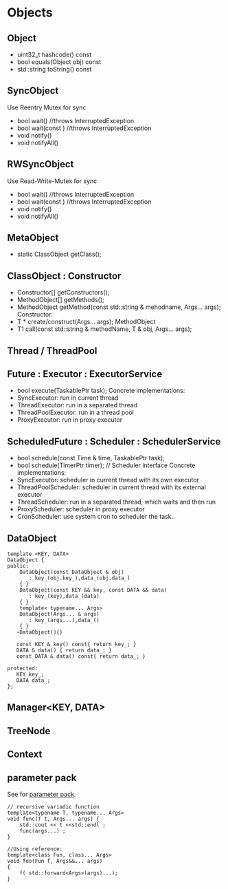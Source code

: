 # Objects
## Object
- uint32_t hashcode() const
- bool equals(Object obj) const
- std::string toString() const

## SyncObject 
Use Reentry Mutex for sync
- bool wait() //throws InterruptedException
- bool wait(const ) //throws InterruptedException
- void notify()
- void notifyAll()

## RWSyncObject
Use Read-Write-Mutex for sync
- bool wait() //throws InterruptedException
- bool wait(const ) //throws InterruptedException
- void notify()
- void notifyAll()

## MetaObject
- static ClassObject<MetaObject> getClass();

## ClassObject<T> : Constructor
- Constructor[] getConstructors();
- MethodObject[] getMethods();
- MethodObject getMethod(const std::string & mehodname, Args... args);    
Constructor:
- T * create/construct(Args... args);
MethodObject
- T1 call(const std::string & methodName, T & obj, Args... args);

## Thread / ThreadPool

## Future<T> : Executor : ExecutorService
- bool execute(TaskablePtr task); 
Concrete implementations:
- SyncExecutor: run in current thread
- ThreadExecutor: run in a separated thread
- ThreadPoolExecutor: run in a thread pool
- ProxyExecutor: run in proxy executor

## ScheduledFuture<T> : Scheduler : SchedulerService
- bool schedule(const Time & time, TaskablePtr task); 
- bool schedule(TimerPtr timer); // Scheduler interface
Concrete implementations:
- SyncExecutor: scheduler in current thread with its own executor
- ThreadPoolScheduler: scheduler in current thread with its external executor
- ThreadScheduler: run in a separated thread, which waits and then run
- ProxyScheduler: scheduler in proxy executor
- CronScheduler: use system cron to scheduler the task.

## DataObject
```
template <KEY, DATA>
DataObject {
public:
    DataObject(const DataObject & obj) 
       : key_(obj.key_),data_(obj.data_)
    { }    
    DataObject(const KEY && key, const DATA && data) 
       : key_(key),data_(data)
    { }      
    template< typename... Args>
    DataObject(Args... & args) 
       : key_(args...),data_()
    { }
   ~DataObject(){}
   
   const KEY & key() const{ return key_; }   
   DATA & data() { return data_; }
   const DATA & data() const{ return data_; }

protected:
   KEY key_;
   DATA data_;
};
```

## Manager<KEY, DATA>

## TreeNode

## Context

## parameter pack
See for [parameter pack](https://en.cppreference.com/w/cpp/language/parameter_pack).
```
// recursive variadic function
template<typename T, typename... Args>
void func(T t, Args... args) {
    std::cout << t <<std::endl ;
    func(args...) ;
}

//Using reference:
template<class Fun, class... Args>
void foo(Fun f, Args&&... args)
{
    f( std::forward<Args>(args)...);
}
```
